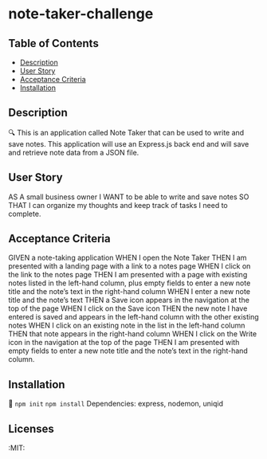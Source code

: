 # note-taker-challenge

## Table of Contents
- [Description](#description)
- [User Story](#user-story)
- [Acceptance Criteria](#acceptance-criteria)
- [Installation](#installation)
## Description
:mag: This is an application called Note Taker that can be used to write and save notes. This application will use an Express.js back end and will save and retrieve note data from a JSON file.
## User Story
AS A small business owner
I WANT to be able to write and save notes
SO THAT I can organize my thoughts and keep track of tasks I need to complete.

## Acceptance Criteria
GIVEN a note-taking application
WHEN I open the Note Taker
THEN I am presented with a landing page with a link to a notes page
WHEN I click on the link to the notes page
THEN I am presented with a page with existing notes listed in the left-hand column, plus empty fields to enter a new note title and the note’s text in the right-hand column
WHEN I enter a new note title and the note’s text
THEN a Save icon appears in the navigation at the top of the page
WHEN I click on the Save icon
THEN the new note I have entered is saved and appears in the left-hand column with the other existing notes
WHEN I click on an existing note in the list in the left-hand column
THEN that note appears in the right-hand column
WHEN I click on the Write icon in the navigation at the top of the page
THEN I am presented with empty fields to enter a new note title and the note’s text in the right-hand column.

## Installation
:floppy_disk:
`npm init`
`npm install`
Dependencies: express, nodemon, uniqid

## Licenses 
:MIT:
